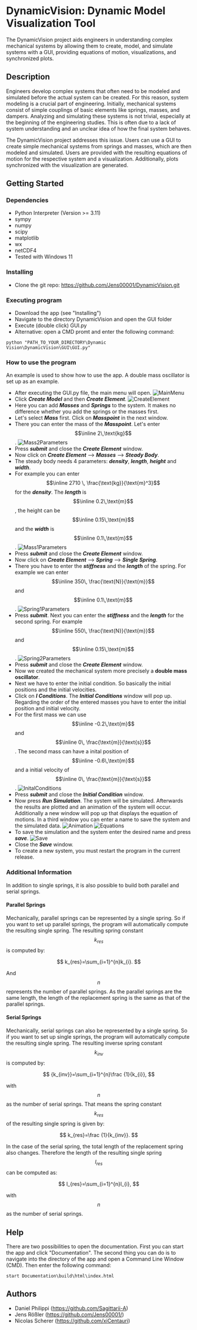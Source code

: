 # DynamicVision: Dynamic Model Visualization Tool

The DynamicVision project aids engineers in understanding complex mechanical systems by allowing them to create, model, and simulate systems with a GUI, providing equations of motion, visualizations, and synchronized plots.

## Description

Engineers develop complex systems that often need to be modeled and simulated before the actual system can be created. For this reason, system modeling is a crucial part of engineering. Initially, mechanical systems consist of simple couplings of basic elements like springs, masses, and dampers. Analyzing and simulating these systems is not trivial, especially at the beginning of the engineering studies. This is often due to a lack of system understanding and an unclear idea of how the final system behaves.

The DynamicVision project addresses this issue. Users can use a GUI to create simple mechanical systems from springs and masses, which are then modeled and simulated. Users are provided with the resulting equations of motion for the respective system and a visualization. Additionally, plots synchronized with the visualization are generated.


## Getting Started

### Dependencies

* Python Interpreter (Version >= 3.11)
* sympy
* numpy
* scipy
* matplotlib
* wx
* netCDF4
* Tested with Windows 11

### Installing

* Clone the git repo: https://github.com/Jens00001/DynamicVision.git

### Executing program

* Download the app (see "Installing")
* Navigate to the directory DynamicVision and open the GUI folder
* Execute (double click) GUI.py
* Alternative: open a CMD promt and enter the following command:
```
python "PATH_TO_YOUR_DIRECTORY\Dynamic Vision\DynamicVision\GUI\GUI.py"
```

### How to use the program
An example is used to show how to use the app. A double mass oscillator is set up as an example.
* After executing the GUI.py file, the main menu will open.
![MainMenu](/Pictures/MainMenu.png)
* Click **_Create Model_** and then **_Create Element_**.
![CreateElement](/Pictures/CreateElement.png)
* Here you can add **_Masses_** and **_Springs_** to the system. It makes no difference whether you add the springs or the masses first.
* Let's select **_Mass_** first. Click on **_Masspoint_** in the next window.
* There you can enter the mass of the **_Masspoint_**. Let's enter $$\inline 2\,\text{kg}$$.
![Mass2Parameters](/Pictures/Mass2Parameters.png)
* Press **_submit_** and close the **_Create Element_** window.
* Now click on **_Create Element_** ⟶ **_Masses_** ⟶ **_Steady Body_**.
* The steady body needs 4 parameters: **_density_**, **_length_**, **_height_** and **_width_**.
* For example you can enter $$\inline 2710 \, \frac{\text{kg}}{\text{m}^3}$$ for the **_density_**. The **_length_** is $$\inline 0.2\,\text{m}$$, the height can be $$\inline 0.15\,\text{m}$$ and the **_width_** is $$\inline 0.1\,\text{m}$$.
![Mass1Parameters](/Pictures/Mass1Parameters.png)
* Press **_submit_** and close the **_Create Element_** window.
* Now click on **_Create Element_** ⟶ **_Spring_** ⟶ **_Single Spring_**.
* There you have to enter the **_stiffness_** and the **_length_** of the spring. For example we can enter $$\inline 350\, \frac{\text{N}}{\text{m}}$$ and $$\inline 0.1\,\text{m}$$.
![Spring1Parameters](/Pictures/SpringParameters.png)
* Press **_submit_**. Next you can enter the **_stiffness_** and the **_length_** for the second spring. For example $$\inline 550\, \frac{\text{N}}{\text{m}}$$ and $$\inline 0.15\,\text{m}$$.
![Spring2Parameters](/Pictures/Spring2Parameters.png)
* Press **_submit_** and close the **_Create Element_** window.
* Now we created the mechanical system more precisely a **double mass oscillator**.
* Next we have to enter the initial condition. So basically the initial positions and the initial velocities.
* Click on **_I Conditions_**. The **_Initial Conditions_** window will pop up. Regarding the order of the entered masses you have to enter the initial position and initial velocity.
* For the first mass we can use $$\inline -0.2\,\text{m}$$ and $$\inline 0\, \frac{\text{m}}{\text{s}}$$. The second mass can have a inital position of $$\inline -0.6\,\text{m}$$ and a initial velocity of $$\inline 0\, \frac{\text{m}}{\text{s}}$$.
![InitalConditions](/Pictures/IC.png)
* Press **_submit_** and close the **_Initial Condition_** window.
* Now press **_Run Simulation_**. The system will be simulated. Afterwards the results are plotted and an animation of the system will occur. Additionally a new window will pop up that displays the equation of motions. In a third window you can enter a name to save the system and the simulated data.
![Animation](/Pictures/Animation.gif)
![Equations](/Pictures/EquationsOfMotion.png)
* To save the simulation and the system enter the desired name and press **_save_**.
![Save](/Pictures/SaveResults.png)
* Close the **_Save_** window.
* To create a new system, you must restart the program in the current release.

### Additional Information
In addition to single springs, it is also possible to build both parallel and serial springs.


#### Parallel Springs
Mechanically, parallel springs can be represented by a single spring. So if you want to set up parallel springs, the program will automatically compute the resulting single spring.
The resulting spring constant $$ k_{res} $$ is computed by:

$$ k_{res}=\sum_{i=1}^{n}k_{i}. $$

And $$ n $$ represents the number of parallel springs. 
As the parallel springs are the same length, the length of the replacement spring is the same as that of the parallel springs.


#### Serial Springs
Mechanically, serial springs can also be represented by a single spring. So if you want to set up single springs, the program will automatically compute the resulting single spring.
The resulting inverse spring constant $$ k_{inv} $$ is computed by:

$$ {k_{inv}}=\sum_{i=1}^{n}\frac {1}{k_{i}}, $$

with $$ n $$ as the number of serial springs. That means the spring constant $$ k_{res} $$ of the resulting single spring is given by:

$$ k_{res}=\frac {1}{k_{inv}}. $$

In the case of the serial spring, the total length of the replacement spring also changes. Therefore the length of the resulting single spring $$ l_{res} $$ can be computed as:

$$ l_{res}=\sum_{i=1}^{n}l_{i}, $$

with $$ n $$ as the number of serial springs.


## Help

There are two possibilities to open the documentation. First you can start the app and click "Documentation".
The second thing you can do is to navigate into the directory of the app and open a Command Line Window (CMD). Then enter the following command:

```
start Documentation\build\html\index.html
```

## Authors

* Daniel Philippi (https://github.com/Sagittarii-A)
* Jens Rößler (https://github.com/Jens00001/)
* Nicolas Scherer (https://github.com/xiCentauri)

